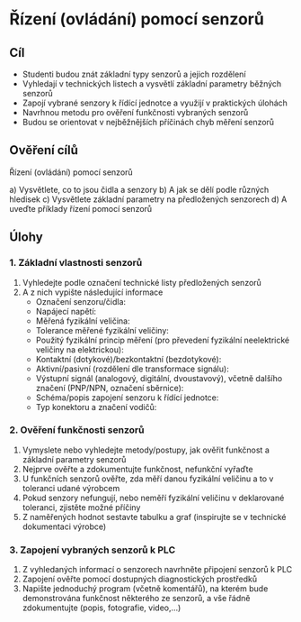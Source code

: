 [Co dodělat ]: #
[nic ]: #



# Řízení (ovládání) pomocí senzorů

## Cíl
-	Studenti budou znát základní typy senzorů a jejich rozdělení
-	Vyhledají v technických listech a vysvětlí základní parametry běžných senzorů
-	Zapojí vybrané senzory k řídící jednotce a využijí v praktických úlohách
-	Navrhnou metodu pro ověření funkčnosti vybraných senzorů
-	Budou se orientovat v nejběžnějších příčinách chyb měření senzorů

## Ověření cílů

Řízení (ovládání) pomocí senzorů

a)	Vysvětlete, co to jsou čidla a senzory
b)	A jak se dělí podle různých hledisek
c)	Vysvětlete základní parametry na předložených senzorech
d)	A uveďte příklady řízení pomocí senzorů

## Úlohy

### 1. Základní vlastnosti senzorů

1)	Vyhledejte podle označení technické listy předložených senzorů
2)	A z nich vypište následující informace
    - Označení senzoru/čidla:
    - Napájecí napětí:
    - Měřená fyzikální veličina:
    - Tolerance měřené fyzikální veličiny:
    - Použitý fyzikální princip měření (pro převedení fyzikální neelektrické veličiny na elektrickou):
    - Kontaktní (dotykové)/bezkontaktní (bezdotykové):
    - Aktivní/pasivní (rozdělení dle transformace signálu):
    - Výstupní signál (analogový, digitální, dvoustavový), včetně dalšího značení (PNP/NPN, označení sběrnice):
    - Schéma/popis zapojení senzoru k řídící jednotce:
    - Typ konektoru a značení vodičů:

### 2. Ověření funkčnosti senzorů

1)	Vymyslete nebo vyhledejte metody/postupy, jak ověřit funkčnost a základní parametry senzorů
2)	Nejprve ověřte a zdokumentujte funkčnost, nefunkční vyřaďte 
3)	U funkčních senzorů ověřte, zda měří danou fyzikální veličinu a to v toleranci udané výrobcem
4)	Pokud senzory nefungují, nebo neměří fyzikální veličinu v deklarované toleranci, zjistěte možné příčiny
5)	Z naměřených hodnot sestavte tabulku a graf (inspirujte se v technické dokumentaci výrobce)

### 3. Zapojení vybraných senzorů k PLC

1)	Z vyhledaných informací o senzorech navrhněte připojení senzorů k PLC
2)	Zapojení ověřte pomocí dostupných diagnostických prostředků
3)	Napište jednoduchý program (včetně komentářů), na kterém bude demonstrována funkčnost některého ze senzorů, a vše řádně zdokumentujte (popis, fotografie, video,…)
